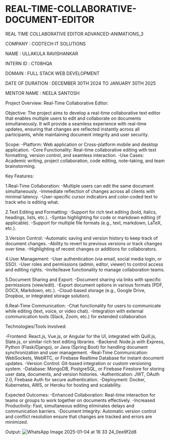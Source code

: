 # REAL-TIME-COLLABORATIVE-DOCUMENT-EDITOR
REAL TIME COLLABORATIVE EDITOR ADVANCED-ANIMATIONS_3

COMPANY : CODTECH IT SOLUTIONS

NAME : ULLAKULA RAVISHANKAR

INTERN ID : CT08HQA

DOMAIN : FULL STACK WEB DEVELOPMENT

DATE OF DURATION : DECEMBER 30TH 2024 TO JANUARY 30TH 2025

MENTOR NAME : NEELA SANTOSH

Project Overview: Real-Time Collaborative Editor:

Objective:
The project aims to develop a real-time collaborative text editor that enables multiple users to edit and collaborate on documents simultaneously. It will provide a seamless experience with real-time updates, ensuring that changes are reflected instantly across all participants, while maintaining document integrity and user security.

Scope:
-Platform: Web application or Cross-platform mobile and desktop application.
-Core Functionality: Real-time collaborative editing with text formatting, version control, and seamless interaction.
-Use Cases: Academic writing, project collaboration, code editing, note-taking, and team brainstorming.

Key Features:

1.Real-Time Collaboration:
-Multiple users can edit the same document simultaneously.
-Immediate reflection of changes across all clients with minimal latency.
-User-specific cursor indicators and color-coded text to track who is editing what.

2.Text Editing and Formatting:
-Support for rich text editing (bold, italics, headings, lists, etc.).
-Syntax highlighting for code or markdown editing (if applicable).
-Support for multiple file formats (e.g., text, markdown, LaTeX, etc.).

3.Version Control:
-Automatic saving and version history to keep track of document changes.
-Ability to revert to previous versions or track changes over time.
-Highlighting of recent changes or additions for collaborators.

4.User Management:
-User authentication (via email, social media login, or SSO).
-User roles and permissions (admin, editor, viewer) to control access and editing rights.
-Invite/leave functionality to manage collaboration teams.

5.Document Sharing and Export:
-Document sharing via links with specific permissions (view/edit).
-Export document options in various formats (PDF, DOCX, Markdown, etc.).
-Cloud-based storage (e.g., Google Drive, Dropbox, or integrated storage solution).

6.Real-Time Communication:
-Chat functionality for users to communicate while editing (text, voice, or video chat).
-Integration with external communication tools (Slack, Zoom, etc.) for extended collaboration

Technologies/Tools Involved:

-Frontend: React.js, Vue.js, or Angular for the UI, integrated with Quill.js, Slate.js, or similar rich text editing libraries.
-Backend: Node.js with Express, Python (Flask/Django), or Java (Spring Boot) for handling document synchronization and user management.
-Real-Time Communication: WebSockets, WebRTC, or Firebase Realtime Database for instant document updates.
-Version Control: Git-based integration or custom versioning system.
-Database: MongoDB, PostgreSQL, or Firebase Firestore for storing user data, documents, and version histories.
-Authentication: JWT, OAuth 2.0, Firebase Auth for secure authentication.
-Deployment: Docker, Kubernetes, AWS, or Heroku for hosting and scalability.

Expected Outcomes:
-Enhanced Collaboration: Real-time interaction for teams or groups to work together on documents effectively.
-Increased Productivity: Fast, simultaneous editing eliminates delays and communication barriers.
-Document Integrity: Automatic version control and conflict resolution ensure that changes are tracked and errors are minimized.


Output:
![WhatsApp Image 2025-01-04 at 16 33 24_0ee9f2d8](https://github.com/user-attachments/assets/92b575a2-7640-4d55-8a76-9cde9e01dc12)
